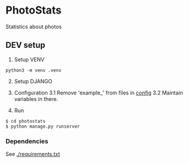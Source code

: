 # PhotoStats
Statistics about photos


## DEV setup
1. Setup VENV
```
python3 -m venv .venv
```

2. Setup DJANGO

3. Configuration
3.1 Remove 'example_' from files in [config](.config/)
3.2 Maintain variables in there.


4. Run
```
$ cd photostats
$ python manage.py runserver
```

### Dependencies
See [./requirements.txt](./requirements.txt) 